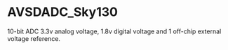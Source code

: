 # AVSDADC_Sky130
10-bit ADC 3.3v analog voltage, 1.8v digital voltage and 1 off-chip external voltage reference.
